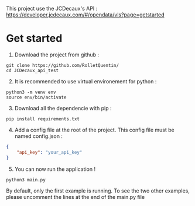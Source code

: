 This project use the JCDecaux's API : https://developer.jcdecaux.com/#/opendata/vls?page=getstarted

# Get started

1. Download the project from github :
```script
git clone https://github.com/RolletQuentin/
cd JCDecaux_api_test
```

2. It is recommended to use virtual environement for python :
```script
python3 -m venv env
source env/bin/activate
```

3. Download all the dependencie with pip :
```script
pip install requirements.txt
```

4. Add a config file at the root of the project. This config file must be named config.json :
```json
{
    "api_key": "your_api_key"
}
```

5. You can now run the application !
```script
python3 main.py
```
By default, only the first example is running. To see the two other examples, please uncomment the lines at the end of the main.py file